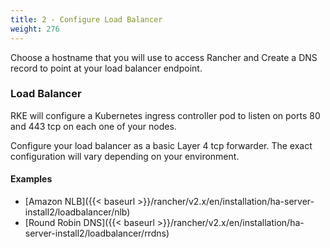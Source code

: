 ```yaml
---
title: 2 - Configure Load Balancer
weight: 276
---
```


Choose a hostname that you will use to access Rancher and Create a DNS record to point at your load balancer endpoint.

### Load Balancer

RKE will configure a Kubernetes ingress controller pod to listen on ports 80 and 443 tcp on each one of your nodes.

Configure your load balancer as a basic Layer 4 tcp forwarder. The exact configuration will vary depending on your environment.

#### Examples

* [Amazon NLB]({{< baseurl >}}/rancher/v2.x/en/installation/ha-server-install2/loadbalancer/nlb)
* [Round Robin DNS]({{< baseurl >}}/rancher/v2.x/en/installation/ha-server-install2/loadbalancer/rrdns)
